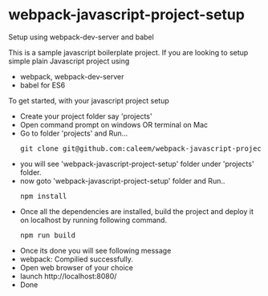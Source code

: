 # webpack-javascript-project-setup
Setup using webpack-dev-server and babel

This is a sample javascript boilerplate project. 
If you are looking to setup simple plain Javascript project using 
<ul>
<li> webpack, webpack-dev-server </li> 
<li> babel for ES6 </li>  
</ul>

To get started, with your javascript project setup

<ul>
<li>Create your project folder say 'projects'</li>
<li>Open command prompt on windows OR terminal on Mac</li>
<li>Go to folder 'projects' and Run...</li>
<pre>git clone git@github.com:caleem/webpack-javascript-project-setup.git</pre>
<li>you will see 'webpack-javascript-project-setup' folder under 'projects' folder.</li>
<li>now goto 'webpack-javascript-project-setup' folder and Run..</li>
<pre>npm install</pre>
<li>Once all the dependencies are installed, build the project and deploy it on localhost by running following command.</li>
<pre>npm run build</pre>
<li>Once its done you will see following message </li>
<li>webpack: Compilied successfully. </li>
<li>Open web browser of your choice </li>
<li>launch http://localhost:8080/</li>
<li>Done </li>
</ul>



